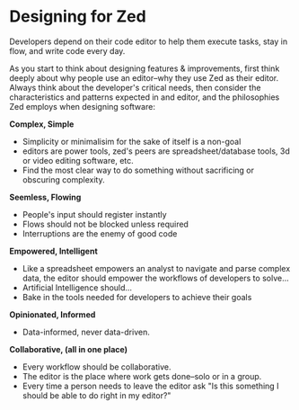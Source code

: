 # Designing for Zed

Developers depend on their code editor to help them execute tasks, stay in flow, and write code every day.

As you start to think about designing features & improvements, first think deeply about why people use an editor–why they use Zed as their editor. Always think about the developer's critical needs, then consider the characteristics and patterns expected in and editor, and the philosophies Zed employs when designing software:

**Complex, Simple**
- Simplicity or minimalisim for the sake of itself is a non-goal
- editors are power tools, zed's peers are spreadsheet/database tools, 3d or video editing software, etc.
- Find the most clear way to do something without sacrificing or obscuring complexity.

**Seemless, Flowing**
- People's input should register instantly
- Flows should not be blocked unless required
- Interruptions are the enemy of good code

**Empowered, Intelligent**
- Like a spreadsheet empowers an analyst to navigate and parse complex data, the editor should empower the workflows of developers to solve...
- Artificial Intelligence should...
- Bake in the tools needed for developers to achieve their goals

**Opinionated, Informed**
- Data-informed, never data-driven.

**Collaborative, (all in one place)**
- Every workflow should be collaborative.
- The editor is the place where work gets done–solo or in a group.
- Every time a person needs to leave the editor ask "Is this something I should be able to do right in my editor?"

